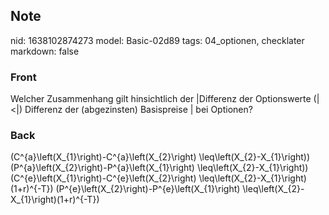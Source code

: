 ## Note
nid: 1638102874273
model: Basic-02d89
tags: 04_optionen, checklater
markdown: false

### Front
Welcher Zusammenhang gilt hinsichtlich der |Differenz der Optionswerte \(|<|\) Differenz der (abgezinsten) Basispreise | bei Optionen?

### Back
\(C^{a}\left(X_{1}\right)-C^{a}\left(X_{2}\right) \leq\left(X_{2}-X_{1}\right)\)
\(P^{a}\left(X_{2}\right)-P^{a}\left(X_{1}\right) \leq\left(X_{2}-X_{1}\right)\)
\(C^{e}\left(X_{1}\right)-C^{e}\left(X_{2}\right) \leq\left(X_{2}-X_{1}\right)(1+r)^{-T}\)
\(P^{e}\left(X_{2}\right)-P^{e}\left(X_{1}\right) \leq\left(X_{2}-X_{1}\right)(1+r)^{-T}\)
